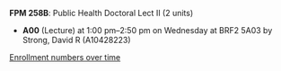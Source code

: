 **FPM 258B**: Public Health Doctoral Lect II (2 units)

- **A00** (Lecture) at 1:00 pm–2:50 pm on Wednesday at BRF2 5A03 by Strong, David R (A10428223)

[Enrollment numbers over time](./FPM258B.tsv)
